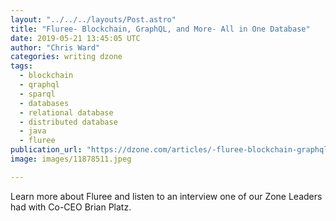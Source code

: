 ```yaml
---
layout: "../../../layouts/Post.astro"
title: "Fluree- Blockchain, GraphQL, and More- All in One Database"
date: 2019-05-21 13:45:05 UTC
author: "Chris Ward"
categories: writing dzone
tags:
  - blockchain
  - qraphql
  - sparql
  - databases
  - relational database
  - distributed database
  - java
  - fluree
publication_url: "https://dzone.com/articles/-fluree-blockchain-graphql-and-more-all-in-one-dat"
image: images/11878511.jpeg

---
```

Learn more about Fluree and listen to an interview one of our Zone Leaders had with Co-CEO Brian Platz.

